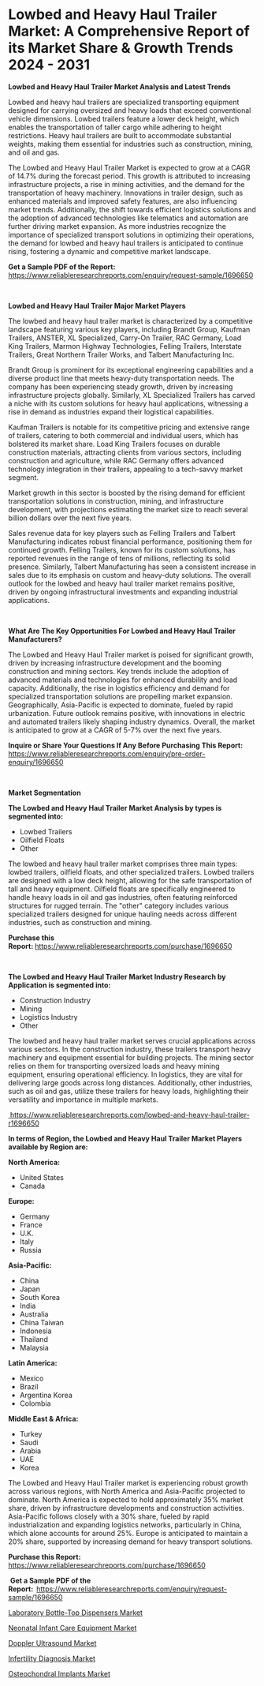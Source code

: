 <p><h1>Lowbed and Heavy Haul Trailer Market: A Comprehensive Report of its Market Share & Growth Trends 2024 - 2031</h1></p><p><strong>Lowbed and Heavy Haul Trailer Market Analysis and Latest Trends</strong></p>
<p><p>Lowbed and heavy haul trailers are specialized transporting equipment designed for carrying oversized and heavy loads that exceed conventional vehicle dimensions. Lowbed trailers feature a lower deck height, which enables the transportation of taller cargo while adhering to height restrictions. Heavy haul trailers are built to accommodate substantial weights, making them essential for industries such as construction, mining, and oil and gas.</p><p>The Lowbed and Heavy Haul Trailer Market is expected to grow at a CAGR of 14.7% during the forecast period. This growth is attributed to increasing infrastructure projects, a rise in mining activities, and the demand for the transportation of heavy machinery. Innovations in trailer design, such as enhanced materials and improved safety features, are also influencing market trends. Additionally, the shift towards efficient logistics solutions and the adoption of advanced technologies like telematics and automation are further driving market expansion. As more industries recognize the importance of specialized transport solutions in optimizing their operations, the demand for lowbed and heavy haul trailers is anticipated to continue rising, fostering a dynamic and competitive market landscape.</p></p>
<p><strong>Get a Sample PDF of the Report:&nbsp;</strong> <a href="https://www.reliableresearchreports.com/enquiry/request-sample/1696650?utm_campaign=1736&utm_medium=2&utm_source=Github&utm_content=ia&utm_term=20102024&utm_id=lowbed-and-heavy-haul-trailer">https://www.reliableresearchreports.com/enquiry/request-sample/1696650</a></p>
<p>&nbsp;</p>
<p><strong>Lowbed and Heavy Haul Trailer Major Market Players</strong></p>
<p><p>The lowbed and heavy haul trailer market is characterized by a competitive landscape featuring various key players, including Brandt Group, Kaufman Trailers, ANSTER, XL Specialized, Carry-On Trailer, RAC Germany, Load King Trailers, Marmon Highway Technologies, Felling Trailers, Interstate Trailers, Great Northern Trailer Works, and Talbert Manufacturing Inc. </p><p>Brandt Group is prominent for its exceptional engineering capabilities and a diverse product line that meets heavy-duty transportation needs. The company has been experiencing steady growth, driven by increasing infrastructure projects globally. Similarly, XL Specialized Trailers has carved a niche with its custom solutions for heavy haul applications, witnessing a rise in demand as industries expand their logistical capabilities. </p><p>Kaufman Trailers is notable for its competitive pricing and extensive range of trailers, catering to both commercial and individual users, which has bolstered its market share. Load King Trailers focuses on durable construction materials, attracting clients from various sectors, including construction and agriculture, while RAC Germany offers advanced technology integration in their trailers, appealing to a tech-savvy market segment.</p><p>Market growth in this sector is boosted by the rising demand for efficient transportation solutions in construction, mining, and infrastructure development, with projections estimating the market size to reach several billion dollars over the next five years.</p><p>Sales revenue data for key players such as Felling Trailers and Talbert Manufacturing indicates robust financial performance, positioning them for continued growth. Felling Trailers, known for its custom solutions, has reported revenues in the range of tens of millions, reflecting its solid presence. Similarly, Talbert Manufacturing has seen a consistent increase in sales due to its emphasis on custom and heavy-duty solutions. The overall outlook for the lowbed and heavy haul trailer market remains positive, driven by ongoing infrastructural investments and expanding industrial applications.</p></p>
<p>&nbsp;</p>
<p><strong>What Are The Key Opportunities For Lowbed and Heavy Haul Trailer Manufacturers?</strong></p>
<p><p>The Lowbed and Heavy Haul Trailer market is poised for significant growth, driven by increasing infrastructure development and the booming construction and mining sectors. Key trends include the adoption of advanced materials and technologies for enhanced durability and load capacity. Additionally, the rise in logistics efficiency and demand for specialized transportation solutions are propelling market expansion. Geographically, Asia-Pacific is expected to dominate, fueled by rapid urbanization. Future outlook remains positive, with innovations in electric and automated trailers likely shaping industry dynamics. Overall, the market is anticipated to grow at a CAGR of 5-7% over the next five years.</p></p>
<p><strong>Inquire or Share Your Questions If Any Before Purchasing This Report:</strong> <a href="https://www.reliableresearchreports.com/enquiry/pre-order-enquiry/1696650?utm_campaign=1736&utm_medium=2&utm_source=Github&utm_content=ia&utm_term=20102024&utm_id=lowbed-and-heavy-haul-trailer">https://www.reliableresearchreports.com/enquiry/pre-order-enquiry/1696650</a></p>
<p>&nbsp;</p>
<p><strong>Market Segmentation</strong></p>
<p><strong>The Lowbed and Heavy Haul Trailer Market Analysis by types is segmented into:</strong></p>
<p><ul><li>Lowbed Trailers</li><li>Oilfield Floats</li><li>Other</li></ul></p>
<p><p>The lowbed and heavy haul trailer market comprises three main types: lowbed trailers, oilfield floats, and other specialized trailers. Lowbed trailers are designed with a low deck height, allowing for the safe transportation of tall and heavy equipment. Oilfield floats are specifically engineered to handle heavy loads in oil and gas industries, often featuring reinforced structures for rugged terrain. The "other" category includes various specialized trailers designed for unique hauling needs across different industries, such as construction and mining.</p></p>
<p><strong>Purchase this Report:&nbsp;</strong><a href="https://www.reliableresearchreports.com/purchase/1696650?utm_campaign=1736&utm_medium=2&utm_source=Github&utm_content=ia&utm_term=20102024&utm_id=lowbed-and-heavy-haul-trailer">https://www.reliableresearchreports.com/purchase/1696650</a></p>
<p>&nbsp;</p>
<p><strong>The Lowbed and Heavy Haul Trailer Market Industry Research by Application is segmented into:</strong></p>
<p><ul><li>Construction Industry</li><li>Mining</li><li>Logistics Industry</li><li>Other</li></ul></p>
<p><p>The lowbed and heavy haul trailer market serves crucial applications across various sectors. In the construction industry, these trailers transport heavy machinery and equipment essential for building projects. The mining sector relies on them for transporting oversized loads and heavy mining equipment, ensuring operational efficiency. In logistics, they are vital for delivering large goods across long distances. Additionally, other industries, such as oil and gas, utilize these trailers for heavy loads, highlighting their versatility and importance in multiple markets.</p></p>
<p><a href="https://www.reliableresearchreports.com/lowbed-and-heavy-haul-trailer-r1696650?utm_campaign=1736&utm_medium=2&utm_source=Github&utm_content=ia&utm_term=20102024&utm_id=lowbed-and-heavy-haul-trailer">&nbsp;https://www.reliableresearchreports.com/lowbed-and-heavy-haul-trailer-r1696650</a></p>
<p><strong>In terms of Region, the Lowbed and Heavy Haul Trailer Market Players available by Region are:</strong></p>
<p>
    <p> <strong> North America: </strong>
        <ul>
            <li>United States</li>
            <li>Canada</li>
        </ul>
        </p> 
    <p> <strong> Europe: </strong>
        <ul>
            <li>Germany</li>
            <li>France</li>
            <li>U.K.</li>
            <li>Italy</li>
            <li>Russia</li>
        </ul>
        </p> 
    <p> <strong> Asia-Pacific: </strong>
        <ul>
            <li>China</li>
            <li>Japan</li>
            <li>South Korea</li>
            <li>India</li>
            <li>Australia</li>
            <li>China Taiwan</li>
            <li>Indonesia</li>
            <li>Thailand</li>
            <li>Malaysia</li>
        </ul>
        </p> 
    <p> <strong> Latin America: </strong>
        <ul>
            <li>Mexico</li>
            <li>Brazil</li>
            <li>Argentina Korea</li>
            <li>Colombia</li>
        </ul>
        </p> 
    <p> <strong> Middle East & Africa: </strong>
        <ul>
            <li>Turkey</li>
            <li>Saudi</li>
            <li>Arabia</li>
            <li>UAE</li>
            <li>Korea</li>
        </ul>
    </p>
    </p>
<p><p>The Lowbed and Heavy Haul Trailer market is experiencing robust growth across various regions, with North America and Asia-Pacific projected to dominate. North America is expected to hold approximately 35% market share, driven by infrastructure developments and construction activities. Asia-Pacific follows closely with a 30% share, fueled by rapid industrialization and expanding logistics networks, particularly in China, which alone accounts for around 25%. Europe is anticipated to maintain a 20% share, supported by increasing demand for heavy transport solutions.</p></p>
<p><strong>Purchase this Report: </strong><a href="https://www.reliableresearchreports.com/purchase/1696650?utm_campaign=1736&utm_medium=2&utm_source=Github&utm_content=ia&utm_term=20102024&utm_id=lowbed-and-heavy-haul-trailer">https://www.reliableresearchreports.com/purchase/1696650</a></p>
<p>&nbsp;<strong>Get a Sample PDF of the Report:&nbsp;&nbsp;</strong><a href="https://www.reliableresearchreports.com/enquiry/request-sample/1696650?utm_campaign=1736&utm_medium=2&utm_source=Github&utm_content=ia&utm_term=20102024&utm_id=lowbed-and-heavy-haul-trailer">https://www.reliableresearchreports.com/enquiry/request-sample/1696650</a></p>
<p><strong></strong></p>
<p><p><a href="https://github.com/AbbasMahmud554/Market-Research-Report-List-1/blob/main/laboratory-bottle-top-dispensers-market.md?utm_campaign=1736&utm_medium=2&utm_source=Github&utm_content=ia&utm_term=20102024&utm_id=lowbed-and-heavy-haul-trailer">Laboratory Bottle-Top Dispensers Market</a></p><p><a href="https://www.linkedin.com/pulse/neonatal-infant-care-equipment-market-outlook-share-analysis-jdhae?utm_campaign=1736&utm_medium=2&utm_source=Github&utm_content=ia&utm_term=20102024&utm_id=lowbed-and-heavy-haul-trailer">Neonatal Infant Care Equipment Market</a></p><p><a href="https://www.linkedin.com/pulse/evaluating-doppler-ultrasound-market-trends-growth-opportunities-qfbre?utm_campaign=1736&utm_medium=2&utm_source=Github&utm_content=ia&utm_term=20102024&utm_id=lowbed-and-heavy-haul-trailer">Doppler Ultrasound Market</a></p><p><a href="https://www.linkedin.com/pulse/global-infertility-diagnosis-market-landscape-future-trends-6izyf?utm_campaign=1736&utm_medium=2&utm_source=Github&utm_content=ia&utm_term=20102024&utm_id=lowbed-and-heavy-haul-trailer">Infertility Diagnosis Market</a></p><p><a href="https://www.linkedin.com/pulse/osteochondral-implants-market-global-regional-analysis-vw3ae?utm_campaign=1736&utm_medium=2&utm_source=Github&utm_content=ia&utm_term=20102024&utm_id=lowbed-and-heavy-haul-trailer">Osteochondral Implants Market</a></p></p>